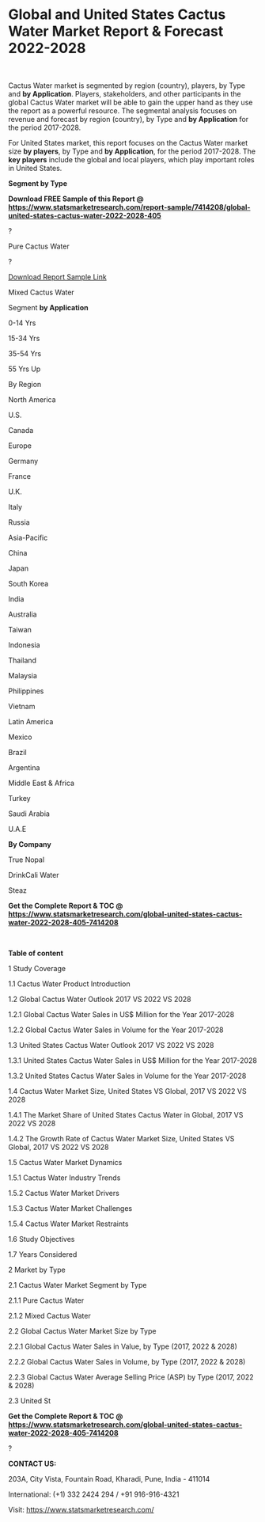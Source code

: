 <h1>Global and United States Cactus Water Market Report & Forecast 2022-2028</h1><br/><p>Cactus Water market is segmented by region (country), players, by Type and <strong>by Application</strong>. Players, stakeholders, and other participants in the global Cactus Water market will be able to gain the upper hand as they use the report as a powerful resource. The segmental analysis focuses on revenue and forecast by region (country), by Type and <strong>by Application</strong> for the period 2017-2028.</p>
 
 
 
 <p>For United States market, this report focuses on the Cactus Water market size <strong>by players</strong>, by Type and <strong>by Application</strong>, for the period 2017-2028. The <strong>key players</strong> include the global and local players, which play important roles in United States.</p>
 
 
 
 <p><strong>Segment by Type</strong></p>
 
 
 
 <div><b>Download FREE Sample of this Report @ <a href="https://www.statsmarketresearch.com/download-free-sample/7414208/global-united-states-cactus-water-2022-2028-405">https://www.statsmarketresearch.com/report-sample/7414208/global-united-states-cactus-water-2022-2028-405</a></b></div>
 
 
 
 <p>? </p>
 
 
 
 <p>Pure Cactus Water</p>
 
 
 
 <p>? </p>
 
 
 
 <p><a href="https://www.statsmarketresearch.com/download-free-sample/7414208/global-united-states-cactus-water-2022-2028-405">Download Report Sample Link</a></p>
 
 
 
 <p>Mixed Cactus Water</p>
 
 
 
 <p>Segment <strong>by Application</strong></p>
 
 
 
 <p>0-14 Yrs</p>
 
 
 
 <p>15-34 Yrs</p>
 
 
 
 <p>35-54 Yrs</p>
 
 
 
 <p>55 Yrs Up</p>
 
 
 
 <p>By Region</p>
 
 
 
 <p>North America</p>
 
 
 
 <p>U.S.</p>
 
 
 
 <p>Canada</p>
 
 
 
 <p>Europe</p>
 
 
 
 <p>Germany</p>
 
 
 
 <p>France</p>
 
 
 
 <p>U.K.</p>
 
 
 
 <p>Italy</p>
 
 
 
 <p>Russia</p>
 
 
 
 <p>Asia-Pacific</p>
 
 
 
 <p>China</p>
 
 
 
 <p>Japan</p>
 
 
 
 <p>South Korea</p>
 
 
 
 <p>India</p>
 
 
 
 <p>Australia</p>
 
 
 
 <p>Taiwan</p>
 
 
 
 <p>Indonesia</p>
 
 
 
 <p>Thailand</p>
 
 
 
 <p>Malaysia</p>
 
 
 
 <p>Philippines</p>
 
 
 
 <p>Vietnam</p>
 
 
 
 <p>Latin America</p>
 
 
 
 <p>Mexico</p>
 
 
 
 <p>Brazil</p>
 
 
 
 <p>Argentina</p>
 
 
 
 <p>Middle East & Africa</p>
 
 
 
 <p>Turkey</p>
 
 
 
 <p>Saudi Arabia</p>
 
 
 
 <p>U.A.E</p>
 
 
 
 <p><strong>By Company</strong></p>
 
 
 
 <p>True Nopal</p>
 
 
 
 <p>DrinkCali Water</p>
 
 
 
 <p>Steaz</p>
 
 
 
 <div><b>Get the Complete Report & TOC @ <a href="https://www.statsmarketresearch.com/global-united-states-cactus-water-2022-2028-405-7414208">https://www.statsmarketresearch.com/global-united-states-cactus-water-2022-2028-405-7414208</a></b></div>
 
 
 
 <p><br />
 
 <b>Table of content</b></p>
 
 
 
 <p>1 Study Coverage<br />
 
 1.1 Cactus Water Product Introduction<br />
 
 1.2 Global Cactus Water Outlook 2017 VS 2022 VS 2028<br />
 
 1.2.1 Global Cactus Water Sales in US$ Million for the Year 2017-2028<br />
 
 1.2.2 Global Cactus Water Sales in Volume for the Year 2017-2028<br />
 
 1.3 United States Cactus Water Outlook 2017 VS 2022 VS 2028<br />
 
 1.3.1 United States Cactus Water Sales in US$ Million for the Year 2017-2028<br />
 
 1.3.2 United States Cactus Water Sales in Volume for the Year 2017-2028<br />
 
 1.4 Cactus Water Market Size, United States VS Global, 2017 VS 2022 VS 2028<br />
 
 1.4.1 The Market Share of United States Cactus Water in Global, 2017 VS 2022 VS 2028<br />
 
 1.4.2 The Growth Rate of Cactus Water Market Size, United States VS Global, 2017 VS 2022 VS 2028<br />
 
 1.5 Cactus Water Market Dynamics<br />
 
 1.5.1 Cactus Water Industry Trends<br />
 
 1.5.2 Cactus Water Market Drivers<br />
 
 1.5.3 Cactus Water Market Challenges<br />
 
 1.5.4 Cactus Water Market Restraints<br />
 
 1.6 Study Objectives<br />
 
 1.7 Years Considered<br />
 
 2 Market by Type<br />
 
 2.1 Cactus Water Market Segment by Type<br />
 
 2.1.1 Pure Cactus Water<br />
 
 2.1.2 Mixed Cactus Water<br />
 
 2.2 Global Cactus Water Market Size by Type<br />
 
 2.2.1 Global Cactus Water Sales in Value, by Type (2017, 2022 & 2028)<br />
 
 2.2.2 Global Cactus Water Sales in Volume, by Type (2017, 2022 & 2028)<br />
 
 2.2.3 Global Cactus Water Average Selling Price (ASP) by Type (2017, 2022 & 2028)<br />
 
 2.3 United St</p>
 
 
 
 <div><b>Get the Complete Report & TOC @ <a href="https://www.statsmarketresearch.com/global-united-states-cactus-water-2022-2028-405-7414208">https://www.statsmarketresearch.com/global-united-states-cactus-water-2022-2028-405-7414208</a></b></div>
 
 
 
 <p>? </p>
 
 
 
 <p><b>CONTACT US:</b><br />
 
 203A, City Vista, Fountain Road, Kharadi, Pune, India - 411014<br />
 
 International: (+1) 332 2424 294 / +91 916-916-4321<br />
 
 Visit: <a href="https://www.statsmarketresearch.com/">https://www.statsmarketresearch.com/</a></p>